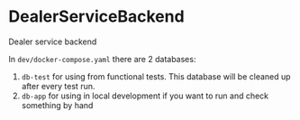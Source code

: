 # DealerServiceBackend
Dealer service backend

In `dev/docker-compose.yaml` there are 2 databases: 
1. `db-test` for using from functional tests. This database will be cleaned up after every test run.
2. `db-app` for using in local development if you want to run and check something by hand   